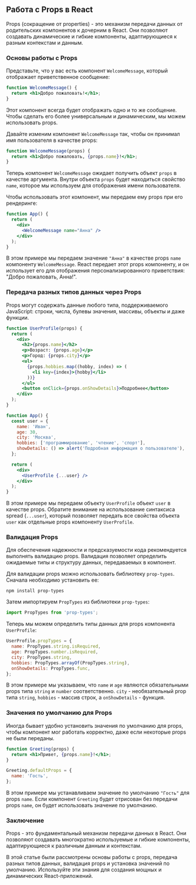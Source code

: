 ## Работа с Props в React

Props (сокращение от properties) - это механизм передачи данных от родительских компонентов к дочерним в React. Они позволяют создавать динамические и гибкие компоненты, адаптирующиеся к разным контекстам и данным.

### Основы работы с Props

Представьте, что у вас есть компонент `WelcomeMessage`, который отображает приветственное сообщение:

```jsx
function WelcomeMessage() {
  return <h1>Добро пожаловать!</h1>;
}
```

Этот компонент всегда будет отображать одно и то же сообщение. 
Чтобы сделать его более универсальным и динамическим, мы можем использовать props. 

Давайте изменим компонент `WelcomeMessage` так, чтобы он принимал имя пользователя в качестве props:

```jsx
function WelcomeMessage(props) {
  return <h1>Добро пожаловать, {props.name}!</h1>;
}
```

Теперь компонент `WelcomeMessage` ожидает получить объект `props` в качестве аргумента. 
Внутри объекта `props` будет находиться свойство `name`, которое мы используем для отображения имени пользователя.

Чтобы использовать этот компонент, мы передаем ему props при его рендеринге:

```jsx
function App() {
  return (
    <div>
      <WelcomeMessage name="Анна" />
    </div>
  );
}
```

В этом примере мы передаем значение `"Анна"` в качестве props `name` компоненту `WelcomeMessage`. 
React передает этот props компоненту, и он использует его для отображения персонализированного приветствия: "Добро пожаловать, Анна!".

### Передача разных типов данных через Props

Props могут содержать данные любого типа, поддерживаемого JavaScript: строки, числа, булевы значения, массивы, объекты и даже функции.

```jsx
function UserProfile(props) {
  return (
    <div>
      <h2>{props.name}</h2>
      <p>Возраст: {props.age}</p>
      <p>Город: {props.city}</p>
      <ul>
        {props.hobbies.map((hobby, index) => (
          <li key={index}>{hobby}</li>
        ))}
      </ul>
      <button onClick={props.onShowDetails}>Подробнее</button>
    </div>
  );
}

function App() {
  const user = {
    name: 'Иван',
    age: 30,
    city: 'Москва',
    hobbies: ['программирование', 'чтение', 'спорт'],
    showDetails: () => alert('Подробная информация о пользователе'),
  };

  return (
    <div>
      <UserProfile {...user} />
    </div>
  );
}
```

В этом примере мы передаем объекту `UserProfile` объект `user` в качестве props. 
Обратите внимание на использование синтаксиса spread (`...user`), который позволяет передать все свойства объекта `user` как отдельные props компоненту `UserProfile`.

### Валидация Props

Для обеспечения надежности и предсказуемости кода рекомендуется выполнять валидацию props. 
Валидация позволяет определить ожидаемые типы и структуру данных, передаваемых в компонент.

Для валидации props можно использовать библиотеку `prop-types`. 
Сначала необходимо установить ее:

```
npm install prop-types
```

Затем импортируем `PropTypes` из библиотеки `prop-types`:

```jsx
import PropTypes from 'prop-types';
```

Теперь мы можем определить типы данных для props компонента `UserProfile`:

```jsx
UserProfile.propTypes = {
  name: PropTypes.string.isRequired,
  age: PropTypes.number.isRequired,
  city: PropTypes.string,
  hobbies: PropTypes.arrayOf(PropTypes.string),
  onShowDetails: PropTypes.func,
};
```

В этом примере мы указываем, что `name` и `age` являются обязательными props типа `string` и `number` соответственно. 
`city` - необязательный prop типа `string`, `hobbies` - массив строк, а `onShowDetails` - функция.

### Значения по умолчанию для Props

Иногда бывает удобно установить значения по умолчанию для props, 
чтобы компонент мог работать корректно, даже если некоторые props не были переданы.

```jsx
function Greeting(props) {
  return <h1>Привет, {props.name}!</h1>;
}

Greeting.defaultProps = {
  name: 'Гость',
};
```

В этом примере мы устанавливаем значение по умолчанию `"Гость"` для props `name`. 
Если компонент `Greeting` будет отрисован без передачи props `name`, он будет использовать значение по умолчанию.

### Заключение

Props - это фундаментальный механизм передачи данных в React. 
Они позволяют создавать многократно используемые и гибкие компоненты, 
адаптирующиеся к различным данным и контекстам.

В этой статье были рассмотрены основы работы с props, 
передача разных типов данных, 
валидация props и установка значений по умолчанию. 
Используйте эти знания для создания мощных и динамических React-приложений.
